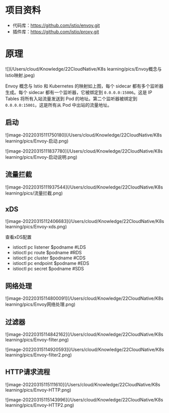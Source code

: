 # 项目资料

* 代码库：https://github.com/istio/envoy.git
* 插件库：https://github.com/istio/proxy.git

# 原理



![](/Users/cloud/Knowledge/22CloudNative/K8s learning/pics/Envoy概念与Istio映射.jpeg)

Envoy 概念与 Istio 和 Kubernetes 的映射如上图，每个 sidecar 都有多个监听器生成。每个 sidecar 都有一个监听器，它被绑定到 `0.0.0.0:15006`。这是 IP Tables 将所有入站流量发送到 Pod 的地址。第二个监听器被绑定到 `0.0.0.0:15001`，这是所有从 Pod 中出站的流量地址。

## 启动

![image-20220315111750180](/Users/cloud/Knowledge/22CloudNative/K8s learning/pics/Envoy-启动.png)

![image-20220315111837780](/Users/cloud/Knowledge/22CloudNative/K8s learning/pics/Envoy-启动说明.png)

## 流量拦截

![image-20220315111937544](/Users/cloud/Knowledge/22CloudNative/K8s learning/pics/流量拦截.png)

## xDS

![image-20220315112406683](/Users/cloud/Knowledge/22CloudNative/K8s learning/pics/Envoy-xds.png)

查看xDS配置

* istioctl pc listener $podname  #LDS
* istioctl pc route $podname  #RDS
* istioctl pc cluster $podname  #CDS
* istioctl pc endpoint $podname  #EDS
* istioctl pc secret $podname  #SDS

## 网络处理

![image-20220315114800091](/Users/cloud/Knowledge/22CloudNative/K8s learning/pics/Envoy网络处理.png)

## 过滤器

![image-20220315114842162](/Users/cloud/Knowledge/22CloudNative/K8s learning/pics/Envoy-filter.png)

![image-20220315114920593](/Users/cloud/Knowledge/22CloudNative/K8s learning/pics/Envoy-filter2.png)

## HTTP请求流程

![image-20220315115111610](/Users/cloud/Knowledge/22CloudNative/K8s learning/pics/Envoy-HTTP.png)

![image-20220315115143996](/Users/cloud/Knowledge/22CloudNative/K8s learning/pics/Envoy-HTTP2.png)